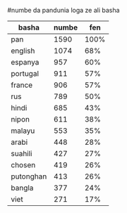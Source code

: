 #numbe da pandunia loga ze ali basha

| basha | numbe | fen |
|-------|-------|-----|
| pan | 1590 | 100% |
| english | 1074 | 68% |
| espanya | 957 | 60% |
| portugal | 911 | 57% |
| france | 906 | 57% |
| rus | 789 | 50% |
| hindi | 685 | 43% |
| nipon | 611 | 38% |
| malayu | 553 | 35% |
| arabi | 448 | 28% |
| suahili | 427 | 27% |
| chosen | 419 | 26% |
| putonghan | 413 | 26% |
| bangla | 377 | 24% |
| viet | 271 | 17% |
